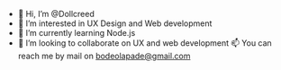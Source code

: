 - 👋 Hi, I’m @Dollcreed
- 👀 I’m interested in UX Design and Web development
- 🌱 I’m currently learning Node.js
- 💞️ I’m looking to collaborate on UX and web development
📫 You can reach me by mail on bodeolapade@gmail.com

<!---
Dollcreed/Dollcreed is a ✨ special ✨ repository because its `README.md` (this file) appears on your GitHub profile.
You can click the Preview link to take a look at your changes.
--->
